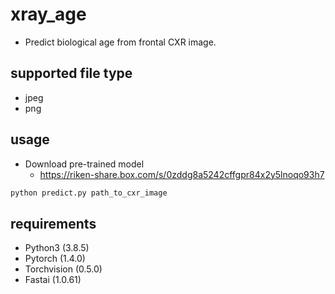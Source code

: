 # xray_age
- Predict biological age from frontal CXR image.


## supported file type
- jpeg
- png

## usage
- Download pre-trained model
  - https://riken-share.box.com/s/0zddg8a5242cffgpr84x2y5lnoqo93h7

```python
python predict.py path_to_cxr_image
```
## requirements
- Python3 (3.8.5)
- Pytorch (1.4.0)
- Torchvision (0.5.0)
- Fastai (1.0.61)

